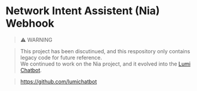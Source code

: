 # Network Intent Assistent (Nia) Webhook


> :warning: WARNING

> This project has been discutinued, and this respository only contains legacy code for future reference. <br/>
> We continued to work on the Nia project, and it evolved into the [Lumi Chatbot](https://github.com/lumichatbot).

> https://github.com/lumichatbot 
